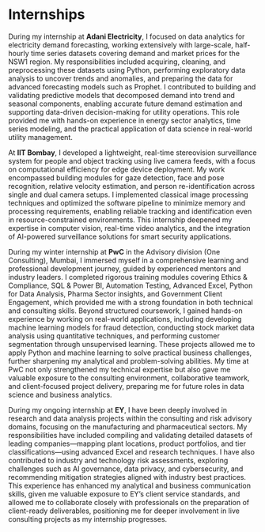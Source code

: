 # Internships

During my internship at **Adani Electricity**, I focused on data analytics for electricity demand forecasting, working extensively with large-scale, half-hourly time series datasets covering demand and market prices for the NSW1 region. My responsibilities included acquiring, cleaning, and preprocessing these datasets using Python, performing exploratory data analysis to uncover trends and anomalies, and preparing the data for advanced forecasting models such as Prophet. I contributed to building and validating predictive models that decomposed demand into trend and seasonal components, enabling accurate future demand estimation and supporting data-driven decision-making for utility operations. This role provided me with hands-on experience in energy sector analytics, time series modeling, and the practical application of data science in real-world utility management.

At **IIT Bombay**, I developed a lightweight, real-time stereovision surveillance system for people and object tracking using live camera feeds, with a focus on computational efficiency for edge device deployment. My work encompassed building modules for gaze detection, face and pose recognition, relative velocity estimation, and person re-identification across single and dual camera setups. I implemented classical image processing techniques and optimized the software pipeline to minimize memory and processing requirements, enabling reliable tracking and identification even in resource-constrained environments. This internship deepened my expertise in computer vision, real-time video analytics, and the integration of AI-powered surveillance solutions for smart security applications.

During my winter internship at **PwC** in the Advisory division (One Consulting), Mumbai, I immersed myself in a comprehensive learning and professional development journey, guided by experienced mentors and industry leaders. I completed rigorous training modules covering Ethics & Compliance, SQL & Power BI, Automation Testing, Advanced Excel, Python for Data Analysis, Pharma Sector insights, and Government Client Engagement, which provided me with a strong foundation in both technical and consulting skills. Beyond structured coursework, I gained hands-on experience by working on real-world applications, including developing machine learning models for fraud detection, conducting stock market data analysis using quantitative techniques, and performing customer segmentation through unsupervised learning. These projects allowed me to apply Python and machine learning to solve practical business challenges, further sharpening my analytical and problem-solving abilities. My time at PwC not only strengthened my technical expertise but also gave me valuable exposure to the consulting environment, collaborative teamwork, and client-focused project delivery, preparing me for future roles in data science and business analytics.

During my ongoing internship at **EY**, I have been deeply involved in research and data analysis projects within the consulting and risk advisory domains, focusing on the manufacturing and pharmaceutical sectors. My responsibilities have included compiling and validating detailed datasets of leading companies—mapping plant locations, product portfolios, and tier classifications—using advanced Excel and research techniques. I have also contributed to industry and technology risk assessments, exploring challenges such as AI governance, data privacy, and cybersecurity, and recommending mitigation strategies aligned with industry best practices. This experience has enhanced my analytical and business communication skills, given me valuable exposure to EY’s client service standards, and allowed me to collaborate closely with professionals on the preparation of client-ready deliverables, positioning me for deeper involvement in live consulting projects as my internship progresses.
